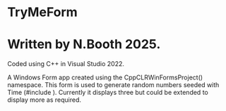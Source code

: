 # TryMeForm
#  Written by N.Booth 2025.

Coded using C++ in Visual Studio 2022.

A Windows Form app created using the CppCLRWinFormsProject() namespace.
This form is used to generate random numbers seeded with Time (#include <ctime>).  Currently it displays three but could be extended to display more as required.
